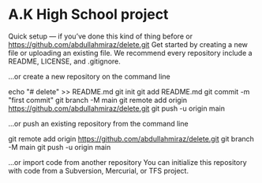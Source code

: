 # A.K High School project
Quick setup — if you’ve done this kind of thing before
or	
https://github.com/abdullahmiraz/delete.git
Get started by creating a new file or uploading an existing file. We recommend every repository include a README, LICENSE, and .gitignore.

…or create a new repository on the command line

echo "# delete" >> README.md
git init
git add README.md
git commit -m "first commit"
git branch -M main
git remote add origin https://github.com/abdullahmiraz/delete.git
git push -u origin main

…or push an existing repository from the command line

git remote add origin https://github.com/abdullahmiraz/delete.git
git branch -M main
git push -u origin main

…or import code from another repository
You can initialize this repository with code from a Subversion, Mercurial, or TFS project.

